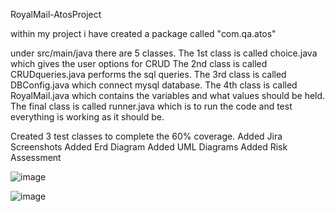 RoyalMail-AtosProject

within my project i have created a package called "com.qa.atos"

under src/main/java there are 5 classes.
The 1st class is called choice.java which gives the user options for CRUD 
The 2nd class is called CRUDqueries.java performs the sql queries. 
The 3rd class is called DBConfig.java which connect mysql database. 
The 4th class is called RoyalMail.java which contains the variables and what values should be held. 
The final class is called runner.java which is to run the code and test everything is working as it should be.

Created 3 test classes to complete the 60% coverage.
Added Jira Screenshots
Added Erd Diagram
Added UML Diagrams
Added Risk Assessment

![image](https://user-images.githubusercontent.com/110388368/186401076-fc04ae10-04c8-41d2-809a-1541d0f044ee.png)

![image](https://user-images.githubusercontent.com/110388368/186401360-7f807eaa-5f19-4f66-9b1e-ce53d0096328.png)
